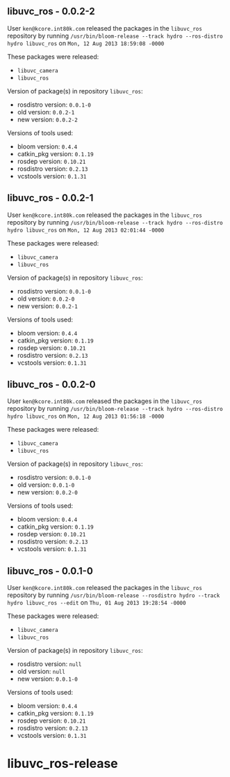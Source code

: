 ## libuvc_ros - 0.0.2-2

User `ken@kcore.int80k.com` released the packages in the `libuvc_ros` repository by running `/usr/bin/bloom-release --track hydro --ros-distro hydro libuvc_ros` on `Mon, 12 Aug 2013 18:59:08 -0000`

These packages were released:
- `libuvc_camera`
- `libuvc_ros`

Version of package(s) in repository `libuvc_ros`:
- rosdistro version: `0.0.1-0`
- old version: `0.0.2-1`
- new version: `0.0.2-2`

Versions of tools used:
- bloom version: `0.4.4`
- catkin_pkg version: `0.1.19`
- rosdep version: `0.10.21`
- rosdistro version: `0.2.13`
- vcstools version: `0.1.31`


## libuvc_ros - 0.0.2-1

User `ken@kcore.int80k.com` released the packages in the `libuvc_ros` repository by running `/usr/bin/bloom-release --track hydro --ros-distro hydro libuvc_ros` on `Mon, 12 Aug 2013 02:01:44 -0000`

These packages were released:
- `libuvc_camera`
- `libuvc_ros`

Version of package(s) in repository `libuvc_ros`:
- rosdistro version: `0.0.1-0`
- old version: `0.0.2-0`
- new version: `0.0.2-1`

Versions of tools used:
- bloom version: `0.4.4`
- catkin_pkg version: `0.1.19`
- rosdep version: `0.10.21`
- rosdistro version: `0.2.13`
- vcstools version: `0.1.31`


## libuvc_ros - 0.0.2-0

User `ken@kcore.int80k.com` released the packages in the `libuvc_ros` repository by running `/usr/bin/bloom-release --track hydro --ros-distro hydro libuvc_ros` on `Mon, 12 Aug 2013 01:56:18 -0000`

These packages were released:
- `libuvc_camera`
- `libuvc_ros`

Version of package(s) in repository `libuvc_ros`:
- rosdistro version: `0.0.1-0`
- old version: `0.0.1-0`
- new version: `0.0.2-0`

Versions of tools used:
- bloom version: `0.4.4`
- catkin_pkg version: `0.1.19`
- rosdep version: `0.10.21`
- rosdistro version: `0.2.13`
- vcstools version: `0.1.31`


## libuvc_ros - 0.0.1-0

User `ken@kcore.int80k.com` released the packages in the `libuvc_ros` repository by running `/usr/bin/bloom-release --rosdistro hydro --track hydro libuvc_ros --edit` on `Thu, 01 Aug 2013 19:28:54 -0000`

These packages were released:
- `libuvc_camera`
- `libuvc_ros`

Version of package(s) in repository `libuvc_ros`:
- rosdistro version: `null`
- old version: `null`
- new version: `0.0.1-0`

Versions of tools used:
- bloom version: `0.4.4`
- catkin_pkg version: `0.1.19`
- rosdep version: `0.10.21`
- rosdistro version: `0.2.13`
- vcstools version: `0.1.31`


libuvc_ros-release
==================
